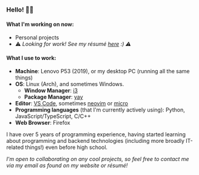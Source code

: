 ### Hello! 👋🏼

#### What I'm working on now:

- Personal projects
- ⚠️ *Looking for work! See my résumé [here](https://github.com/avigloz/resume-latex/blob/master/2021/avi_resume01_21.pdf) :) ⚠️*

#### What I use to work:
- **Machine**: Lenovo P53 (2019), or my desktop PC (running all the same things)
- **OS**: Linux (Arch), and sometimes Windows.
  - **Window Manager**: [i3](https://github.com/i3/i3)
  - **Package Manager**: [yay](https://github.com/Jguer/yay)
- **Editor**: [VS Code](https://github.com/microsoft/vscode), sometimes [neovim](https://github.com/neovim/neovim) or [micro](https://github.com/zyedidia/micro)
- **Programming languages** (that I'm currently actively using): Python, JavaScript/TypeScript, C/C++
- **Web Browser**: Firefox

I have over 5 years of programming experience, having started learning about programming and backend technologies (including more broadly IT-related things!) even before high school. 

*I'm open to collaborating on any cool projects, so feel free to contact me via my email as found on my website or résumé!*

